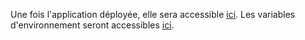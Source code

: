 Une fois l'application déployée, elle sera accessible [ici](https://editor-pr49.review.pix.fr).
Les variables d'environnement seront accessibles [ici](https://dashboard.scalingo.com/apps/osc-fr1/pix-lcms-review-pr49/environment).

